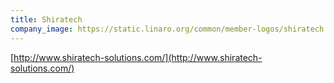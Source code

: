 ```yaml
---
title: Shiratech
company_image: https://static.linaro.org/common/member-logos/shiratech.jpg
---
```

[http://www.shiratech-solutions.com/](http://www.shiratech-solutions.com/)
